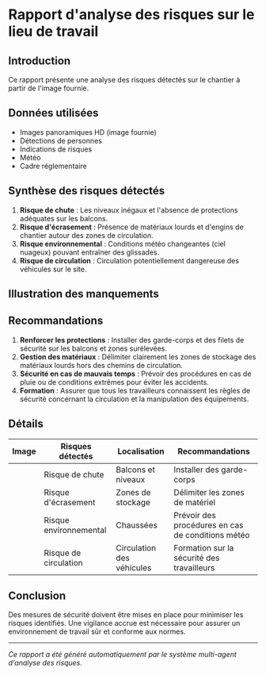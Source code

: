 # Rapport d'analyse des risques sur le lieu de travail

## Introduction
Ce rapport présente une analyse des risques détectés sur le chantier à partir de l'image fournie.

## Données utilisées
- Images panoramiques HD (image fournie)
- Détections de personnes
- Indications de risques
- Météo
- Cadre réglementaire

## Synthèse des risques détectés
1. **Risque de chute** : Les niveaux inégaux et l'absence de protections adéquates sur les balcons.
2. **Risque d'écrasement** : Présence de matériaux lourds et d'engins de chantier autour des zones de circulation.
3. **Risque environnemental** : Conditions météo changeantes (ciel nuageux) pouvant entraîner des glissades.
4. **Risque de circulation** : Circulation potentiellement dangereuse des véhicules sur le site.

## Illustration des manquements
<!-- Insertion d'images annotées ou de schémas -->

## Recommandations
1. **Renforcer les protections** : Installer des garde-corps et des filets de sécurité sur les balcons et zones surélevées.
2. **Gestion des matériaux** : Délimiter clairement les zones de stockage des matériaux lourds hors des chemins de circulation.
3. **Sécurité en cas de mauvais temps** : Prévoir des procédures en cas de pluie ou de conditions extrêmes pour éviter les accidents.
4. **Formation** : Assurer que tous les travailleurs connaissent les règles de sécurité concernant la circulation et la manipulation des équipements.

## Détails
| Image | Risques détectés                | Localisation       | Recommandations                                      |
|-------|---------------------------------|--------------------|-----------------------------------------------------|
|       | Risque de chute                 | Balcons et niveaux  | Installer des garde-corps                             |
|       | Risque d'écrasement             | Zones de stockage    | Délimiter les zones de matériel                       |
|       | Risque environnemental           | Chaussées           | Prévoir des procédures en cas de conditions météo     |
|       | Risque de circulation            | Circulation des véhicules | Formation sur la sécurité des travailleurs         |

## Conclusion
Des mesures de sécurité doivent être mises en place pour minimiser les risques identifiés. Une vigilance accrue est nécessaire pour assurer un environnement de travail sûr et conforme aux normes.

---
*Ce rapport a été généré automatiquement par le système multi-agent d'analyse des risques.*